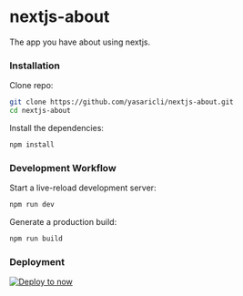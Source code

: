 # nextjs-about
The app you have about using nextjs.

### Installation
Clone repo:
```sh
git clone https://github.com/yasaricli/nextjs-about.git
cd nextjs-about
```

Install the dependencies:
```sh
npm install
```

### Development Workflow
Start a live-reload development server:
```sh
npm run dev
```

Generate a production build:
```sh
npm run build
```

### Deployment
[![Deploy to now](https://deploy.now.sh/static/button.svg)](https://deploy.now.sh/?repo=https://github.com/yasaricli/nextjs-about.git)
